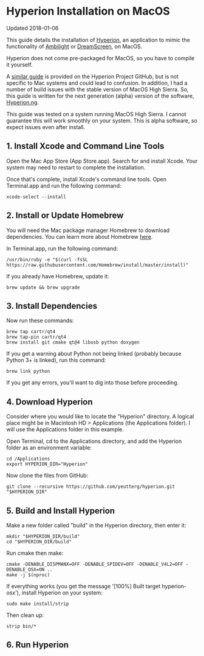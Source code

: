 # Hyperion Installation on MacOS

Updated 2018-01-06

This guide details the installation of [Hyperion](https://hyperion-project.org/), an application to mimic the functionality of [Ambilight]() or [DreamScreen](), on MacOS. 

Hyperion does not come pre-packaged for MacOS, so you have to compile it yourself.

A [similar guide](https://github.com/hyperion-project/hyperion/blob/master/CompileHowto.txt) is provided on the Hyperion Project GitHub, but is not specific to Mac systems and could lead to confusion. In addition, I had a number of build issues with the stable version of MacOS High Sierra. So, this guide is written for the next generation (alpha) version of the software, [Hyperion.ng](https://github.com/hyperion-project/hyperion.ng).

This guide was tested on a system running MacOS High Sierra. I cannot guarantee this will work smoothly on your system. This is alpha software, so expect issues even after install.

## 1. Install Xcode and Command Line Tools

Open the Mac App Store (App Store.app). Search for and install Xcode. Your system may need to restart to complete the installation.

Once that's complete, install Xcode's command line tools. Open Terminal.app and run the following command:

```
xcode-select --install
```

## 2. Install or Update Homebrew

You will need the Mac package manager Homebrew to download dependencies. You can learn more about Homebrew [here](https://brew.sh/).

In Terminal.app, run the following command:

```
/usr/bin/ruby -e "$(curl -fsSL https://raw.githubusercontent.com/Homebrew/install/master/install)"
```

If you already have Homebrew, update it:

```
brew update && brew upgrade
```

## 3. Install Dependencies

Now run these commands:

```
brew tap cartr/qt4
brew tap-pin cartr/qt4
brew install git cmake qt@4 libusb python doxygen
```

If you get a warning about Python not being linked (probably because Python 3+ is linked), run this command:

```
brew link python
```

If you get any errors, you'll want to dig into those before proceeding.

## 4. Download Hyperion

Consider where you would like to locate the "Hyperion" directory. A logical place might be in Macintosh HD > Applications (the Applications folder). I will use the Applications folder in this example.

Open Terminal, cd to the Applications directory, and add the Hyperion folder as an environment variable:

```
cd /Applications
export HYPERION_DIR="Hyperion"
```

Now clone the files from GitHub:

```
git clone --recursive https://github.com/yeutterg/hyperion.git "$HYPERION_DIR"
```

## 5. Build and Install Hyperion

Make a new folder called "build" in the Hyperion directory, then enter it:

```
mkdir "$HYPERION_DIR/build"
cd "$HYPERION_DIR/build"
```

Run cmake then make:

```
cmake -DENABLE_DISPMANX=OFF -DENABLE_SPIDEV=OFF -DENABLE_V4L2=OFF -DENABLE_OSX=ON ..
make -j $(nproc)
```

If everything works (you get the message '[100%] Built target hyperion-osx'), install Hyperion on your system:

```
sudo make install/strip
```

Then clean up:

```
strip bin/*
```

## 6. Run Hyperion

